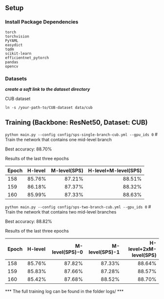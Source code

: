 

## Setup
### Install Package Dependencies
```
torch
torchvision 
PyYAML
easydict
tqdm
scikit-learn
efficientnet_pytorch
pandas
opencv
```
### Datasets
***create a soft link to the dataset directory***

CUB dataset
```
ln -s /your-path-to/CUB-dataset data/cub
```



## Training (Backbone: ResNet50, Dataset: CUB)

``` python main.py --config config/sps-single-branch-cub.yml --gpu_ids 0 ``` # Train the network that contains one mid-level branch 

Best accuracy: 88.70%

Results of the last three epochs

|  Epoch | H-level | M-level(SPS) | H-level+M-level(SPS) |  
|:--------|:--------|--------:|------:|
|158|85.76%|87.21%|88.51%|
|159|86.18%|87.37%|88.32%|
|160|85.99%|87.33%|88.63%|



``` python main.py --config config/sps-two-branch-cub.yml --gpu_ids 0 ``` # Train the network that contains two mid-level branches

Best accuracy: 88.82%

Results of the last three epochs

|  Epoch | H-level | M-level(SPS)-0| M-level(SPS)-1 | H-level+2xM-level(SPS) |  
|:--------|:--------|--------:|------:|------:|
|158|85.76%|87.82%|87.33%|88.64%|
|159|85.83%|87.66%|87.28%|88.57%|
|160|85.42%|87.68%|88.52%|88.70%|

*** The full training log can be found in the folder logs/ ***



